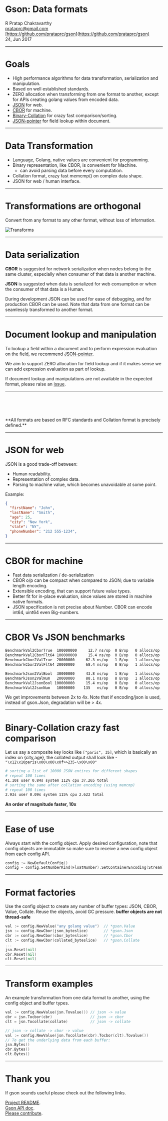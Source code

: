 Gson: Data formats
==================

R Pratap Chakravarthy <br/>
prataprc@gmail.com <br/>
[https://github.com/prataprc/gson](https://github.com/prataprc/gson) <br/>
24, Jun 2017

---

Goals
=====

* High performance algorithms for data transformation, serialization and
  manipulation.
* Based on well established standards.
* ZERO allocation when transforming from one format to another, except
  for APIs creating golang values from encoded data.
* [JSON](http://json.org) for web.
* [CBOR](http://cbor.io) for machine.
* [Binary-Collation](https://prataprc.github.io/jsonsort.io)
  for crazy fast comparison/sorting.
* [JSON-pointer](https://tools.ietf.org/html/rfc6901) for field lookup within
  document.

---

Data Transformation
===================

* Language, Golang, native values are convenient for programming.
* Binary representation, like CBOR, is convenient for Machine.
  - can avoid parsing data before every computation.
* Collation format, crazy fast memcmp() on complex data shape.
* JSON for web / human interface.

---

Transformations are orthogonal
==============================

Convert from any format to any other format, without loss of information.

![Transforms](assets/transforms.png)

---

Data serialization
==================

**CBOR** is suggested for network serialization when nodes belong
to the same cluster, especially when consumer of that data is
another machine.

**JSON** is suggested when data is serialized for web consumption
or when the consumer of that data is a Human.

During development JSON can be used for ease of debugging, and for
production CBOR can be used. Note that data from one format can
be seamlessly transformed to another format.

---

Document lookup and manipulation
================================

To lookup a field within a document and to perform expression
evaluation on the field, we recommend
[JSON-pointer](https://tools.ietf.org/html/rfc6901).

We aim to support ZERO allocation for field lookup and if
it makes sense we can add expression evaluation as part
of lookup.

If document lookup and manipulations are not available in
the expected format, please raise an
[issue](http://github.com/prataprc/gson/issues).

---

<br/>
<br/>
<br/>
<br/>
**All formats are based on RFC standards and Collation format is
precisely defined.**

---

JSON for web
============

JSON is a good trade-off between:

* Human readability.
* Representation of complex data.
* Parsing to machine value, which becomes unavoidable at some point.

Example:

```json
{
  "firstName": "John",
  "lastName": "Smith",
  "age": 25,
  "city": "New York",
  "state": "NY",
  "phoneNumber": "212 555-1234",
}
```

---

CBOR for machine
================

* Fast data serialization / de-serialization
* CBOR o/p can be compact when compared to JSON; due to variable
  length encoding.
* Extensible encoding, that can support future value types.
* Better fit for in-place evaluation, since values are
  stored in machine native formats.
* JSON specification is not precise about Number. CBOR can encode
  int64, uint64 even Big-numbers.

---

CBOR Vs JSON benchmarks
=======================

```bash
BenchmarkVal2CborTrue  100000000     12.7 ns/op  0 B/op   0 allocs/op
BenchmarkVal2CborFlt64 100000000     15.4 ns/op  0 B/op   0 allocs/op
BenchmarkCbor2ValTrue  20000000     62.3 ns/op   1 B/op   1 allocs/op
BenchmarkCbor2ValFlt64 20000000     68.4 ns/op   8 B/op   1 allocs/op

BenchmarkJson2ValBool  30000000     43.8 ns/op   1 B/op   1 allocs/op
BenchmarkJson2ValNum   20000000     88.1 ns/op   8 B/op   1 allocs/op
BenchmarkVal2JsonBool 100000000     15.4 ns/op   0 B/op   0 allocs/op
BenchmarkVal2JsonNum   10000000    135   ns/op   0 B/op   0 allocs/op
```

We get improvements between  2x to 4x. Note that if encoding/json
is used, instead of gson.Json, degradation will be > 4x.

---

Binary-Collation crazy fast comparison
======================================

Let us say a composite key looks like `["paris", 35]`, which is basically
an index on {city,age}, the collated output shall look like -
`"\x12\x10paris\x00\x00\x0f>>235-\x00\x00"`

```bash
# sorting a list of 10000 JSON entires for different shapes
# repeat 100 times
41.10s user 0.84s system 112% cpu 37.265 total
# sorting the same after collation encoding (using memcmp)
# repeat 100 times
2.93s user 0.09s system 115% cpu 2.622 total
```

**An order of magnitude faster, 10x**

---

Ease of use
===========

Always start with the config object. Apply desired configuration,
note that config objects are immutable so make sure to receive a new
config object from each config API.

```go
config := NewDefaultConfig()
config = config.SetNumberKind(FloatNumber).SetContainerEncoding(Stream)
```

---

Format factories
================

Use the config object to create any number of buffer types: JSON,
CBOR, Value, Collate. Reuse the objects, avoid GC pressure.
**buffer objects are not thread-safe**

```go
val := config.NewValue("any golang value")  // *gson.Value
jsn := config.NewCbor(json_byteslice)       // *gson.Json
cbr := config.NewCbor(cbor_byteslice)       // *gson.Cbor
clt := config.NewCbor(collated_byteslice)   // *gson.Collate
...
jsn.Reset(nil)
cbr.Reset(nil)
clt.Reset(nil)
```

---

Transform examples
==================

An example transformation from one data format to another, using
the config object and buffer types.

```go
val := config.NewValue(jsn.Tovalue()) // json -> value
cbr = jsn.Tocbor(cbr)                 // json -> cbor
clt = jsn.Tocollate(collate)          // json -> collate

// json -> collate -> cbor -> value
val := config.NewValue(jsn.Tocollate(cbr).Tocbor(clt).Tovalue())
// To get the underlying data from each buffer:
jsn.Bytes()
cbr.Bytes()
clt.Bytes()
```

---

Thank you
=========

If gson sounds useful please check out the following links.

[Project README](https://github.com/prataprc/gson). <br/>
[Gson API doc](https://godoc.org/github.com/prataprc/gson). <br/>
[Please contribute](https://github.com/prataprc/gson/issues). <br/>
